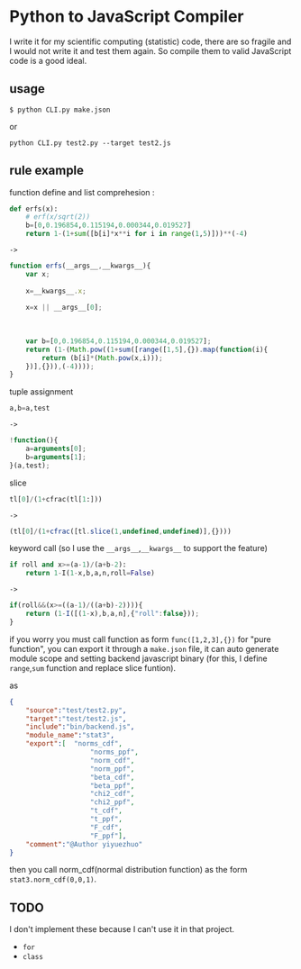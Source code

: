 # Python to JavaScript Compiler

I write it for my scientific computing (statistic) code, there are so fragile and I would not write it and test them again.
So compile them to valid JavaScript code is a good ideal.

## usage

```
$ python CLI.py make.json
```

or

```
python CLI.py test2.py --target test2.js
```

## rule example

function define and list comprehesion :

```python
def erfs(x):
    # erf(x/sqrt(2))
    b=[0,0.196854,0.115194,0.000344,0.019527]
    return 1-(1+sum([b[i]*x**i for i in range(1,5)]))**(-4)
```

`->`

```javascript
function erfs(__args__,__kwargs__){
	var x;
	
	x=__kwargs__.x;
	
	x=x || __args__[0];
	
	
	
	var b=[0,0.196854,0.115194,0.000344,0.019527];
	return (1-(Math.pow((1+sum([range([1,5],{}).map(function(i){
		return (b[i]*(Math.pow(x,i)));
	})],{})),(-4))));
}
```

tuple assignment

```python
a,b=a,test
```

`->`

```javascript
!function(){
	a=arguments[0];
	b=arguments[1];
}(a,test);
```

slice

```python
tl[0]/(1+cfrac(tl[1:]))
```

`->`

```javascript
(tl[0]/(1+cfrac([tl.slice(1,undefined,undefined)],{})))
```

keyword call (so I use the `__args__`,`__kwargs__` to support the feature)

```python
if roll and x>=(a-1)/(a+b-2):
	return 1-I(1-x,b,a,n,roll=False)
```

`->`

```javascript
if(roll&&(x>=((a-1)/((a+b)-2)))){ 
	return (1-I([(1-x),b,a,n],{"roll":false}));
}
```

if you worry you must call function as form `func([1,2,3],{})` for "pure function", you can export it through a `make.json` 
file, it can auto generate module scope and setting backend javascript binary (for this, I define `range`,`sum` function and
replace slice funtion).

as 

```json
{
	"source":"test/test2.py",
	"target":"test/test2.js",
	"include":"bin/backend.js",
	"module_name":"stat3",
	"export":[	"norms_cdf", 
					"norms_ppf", 
					"norm_cdf", 
					"norm_ppf", 
					"beta_cdf", 
					"beta_ppf", 
					"chi2_cdf", 
					"chi2_ppf", 
					"t_cdf", 
					"t_ppf", 
					"F_cdf", 
					"F_ppf"],
	"comment":"@Author yiyuezhuo"
}

```

then you call norm_cdf(normal distribution function) as the form `stat3.norm_cdf(0,0,1)`.


## TODO

I don't implement these because I can't use it in that project.

* `for`
* `class`
